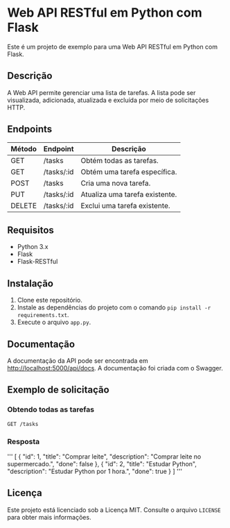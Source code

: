 # Web API RESTful em Python com Flask

Este é um projeto de exemplo para uma Web API RESTful em Python com Flask.

## Descrição

A Web API permite gerenciar uma lista de tarefas. A lista pode ser visualizada, adicionada, atualizada e excluída por meio de solicitações HTTP.

## Endpoints

| Método | Endpoint | Descrição |
|--------|----------|-----------|
| GET    | /tasks   | Obtém todas as tarefas. |
| GET    | /tasks/:id | Obtém uma tarefa específica. |
| POST   | /tasks   | Cria uma nova tarefa. |
| PUT    | /tasks/:id | Atualiza uma tarefa existente. |
| DELETE | /tasks/:id | Exclui uma tarefa existente. |

## Requisitos

- Python 3.x
- Flask
- Flask-RESTful

## Instalação

1. Clone este repositório.
2. Instale as dependências do projeto com o comando `pip install -r requirements.txt`.
3. Execute o arquivo `app.py`.

## Documentação

A documentação da API pode ser encontrada em [http://localhost:5000/api/docs](http://localhost:5000/api/docs). A documentação foi criada com o Swagger.

## Exemplo de solicitação

### Obtendo todas as tarefas

`GET /tasks`

### Resposta
'''
[
{
"id": 1,
"title": "Comprar leite",
"description": "Comprar leite no supermercado.",
"done": false
},
{
"id": 2,
"title": "Estudar Python",
"description": "Estudar Python por 1 hora.",
"done": true
}
]
'''

## Licença

Este projeto está licenciado sob a Licença MIT. Consulte o arquivo `LICENSE` para obter mais informações.
